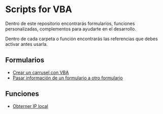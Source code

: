 # Scripts for VBA

Dentro de este repositorio encontrarás formularios, funciones personalizadas, 
complementos para ayudarte en el desarrollo.

Dentro de cada carpeta o función encontrarás las referencias que debes activar antes usarla.

## Formularios

- [Crear un carrusel con VBA](./forms/carousel/README.md)
- [Pasar información de un formulario a otro formulario](./forms/fromFrmToFrm/)

## Funciones

- [Obterner IP local](./functions/function_getIpv4.bas)